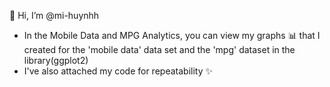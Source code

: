 👋 Hi, I’m @mi-huynhh
- In the Mobile Data and MPG Analytics, you can view my graphs 📊 that I created for the 'mobile data' data set and the 'mpg' dataset in the library(ggplot2)
- I've also attached my code for repeatability ✨
